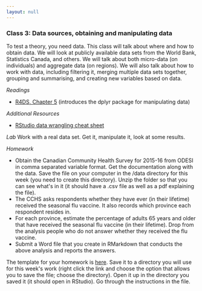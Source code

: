 ```yaml
---
layout: null
---
```

### Class 3: Data sources, obtaining and manipulating data
To test a theory, you need data. This class will talk about where and how to obtain data.  We will look at publicly available data sets from the World Bank, Statistics Canada, and others.  We will talk about both micro-data (on individuals) and aggregate data (on regions).  We will also talk about how to work with data, including filtering it, merging multiple data sets together, grouping and summarising, and creating new variables based on data.

*Readings*
- [R4DS, Chapter 5](https://r4ds.had.co.nz/transform.html) (introduces the dplyr package for manipulating data)

*Additional Resources*
- [RStudio data wrangling cheat sheet](https://www.rstudio.com/wp-content/uploads/2015/02/data-wrangling-cheatsheet.pdf)

*Lab*
Work with a real data set.  Get it, manipulate it, look at some results.

*Homework*
- Obtain the Canadian Community Health Survey for 2015-16 from ODESI in comma separated variable format.  Get the documentation along with the data.  Save the file on your computer in the /data directory for this week (you need to create this directory).  Unzip the folder so that you can see what's in it (it should have a .csv file as well as a pdf explaining the file).  
- The CCHS asks respondents whether they have ever (in their lifetime) received the seasonal flu vaccine.  It also records which province each respondent resides in.  
- For each province, estimate the percentage of adults 65 years and older that have received the seasonal flu vaccine (in their lifetime).  Drop from the analysis people who do not answer whether they received the flu vaccine.
- Submit a Word file that you create in RMarkdown that conducts the above analysis and reports the answers. 

The template for your homework is [here](https://github.com/nicrivers/uo_api_6319/blob/master/homework_2_student.Rmd). Save it to a directory you will use for this week's work (right click the link and choose the option that allows you to save the file; choose the directory). Open it up in the directory you saved it (it should open in RStudio). Go through the instructions in the file.
